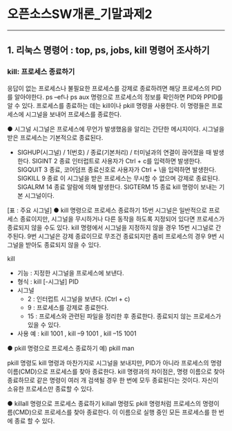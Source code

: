 # 오픈소스SW개론_기말과제2

***

## 1. 리눅스 명령어 : top, ps, jobs, kill 명령어 조사하기
### kill: 프로세스 종료하기
응답이 없는 프로세스나 불필요한 프로세스를 강제로 종료하려면 해당 프로세스의 PID를 알아야한다. 
ps –ef나 ps aux 명령으로 프로세스의 정보를 확인하면 PID와 PPID를 알 수 있다. 
프로세스를 종료하는 데는 kill이나 pkill 명령을 사용한다. 이 명령들은 프로세스에 시그널을 보내어 프로세스를 종료한다.

● 시그널 
시그널은 프로세스에 무언가 발생했음을 알리는 간단한 메시지이다. 시그널을 받은 프로세스는 기본적으로 종료된다.


- SIGHUP(시그널) / 1(번호) / 종료(기본처리) / 터미널과의 연결이 끊어졌을 때 발생한다.
SIGINT
2
종료
인터럽트로 사용자가 Ctrl + c를 입력하면 발생한다.
SIGQUIT
3
종료, 코어덤프
종료신호로 사용자가 Ctrl + \을 입력하면 발생한다.
SIGKILL
9
종료
이 시그널을 받은 프로세스는 무시할 수 없으며 강제로 종료된다.
SIGALRM
14
종료
알람에 의해 발생한다.
SIGTERM
15
종료
kill 명령이 보내는 기본 시그널이다.

[표 : 주요 시그널]
● kill 명령으로 프로세스 종료하기
15번 시그널은 일반적으로 프로세스 종료이지만, 시그널을 무시하거나 다른 동작을 하도록 지정되어 있다면 프로세스가 종료되지 않을 수도 있다. kill 명령에서 시그널을 지정하지 않을 경우 15번 시그널로 간주된다. 9번 시그널은 강제 종료이므로 무조건 종료되지만 좀비 프로세스의 경우 9번 시그널을 받아도 종료되지 않을 수 있다.
 
kill
   - 기능 : 지정한 시그널을 프로세스에 보낸다.
   - 형식 : kill [-시그널] PID
   - 시그널 
     - 2 : 인터럽트 시그널을 보낸다. (Ctrl + c)
     - 9 : 프로세스를 강제로 종료한다.
     - 15 : 프로세스와 관련된 파일을 정리한 후 종료한다. 종료되지 않는 프로세스가        있을 수 있다.
   - 사용 예 : kill 1001 , kill –9 1001 , kill –15 1001




● pkill 명령으로 프로세스 종료하기
예) pkill man

pkill 명령도 kill 명령과 마찬가지로 시그널을 보내지만, PID가 아니라 프로세스의 명령 이름(CMD)으로 프로세스를 찾아 종료한다. kill 명령과의 차이점은, 명령 이름으로 찾아 종료하므로 같은 명령이 여러 개 검색될 경우 한 번에 모두 종료된다는 것이다. 자신이 소유한 프로세스만 종료할 수 있다.



● killall 명령으로 프로세스 종료하기
killall 명령도 pkill 명령처럼 프로세스의 명령이름(CMD)으로 프로세스를 찾아 종료한다.
이 이름으로 실행 중인 모든 프로세스를 한 번에 종료 할 수 있다.


